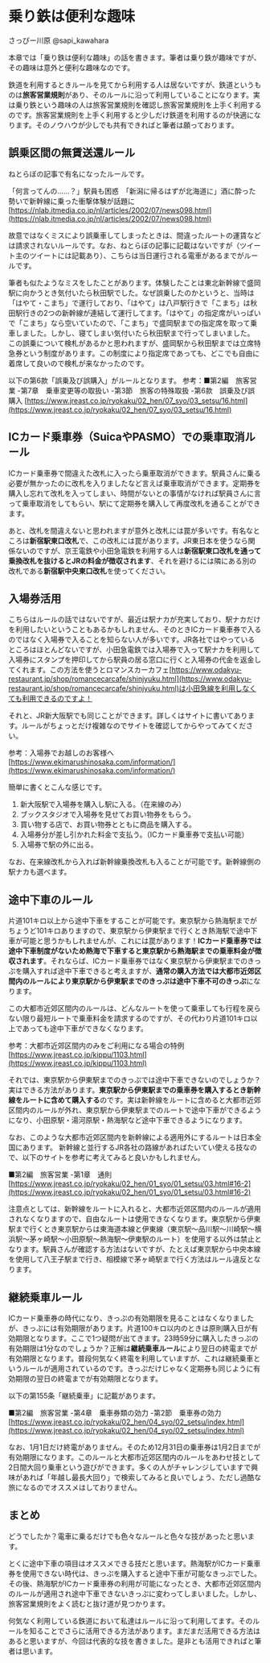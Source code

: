# 乗り鉄は便利な趣味

さっぴー川原 @sapi_kawahara

本章では「乗り鉄は便利な趣味」の話を書きます。筆者は乗り鉄が趣味ですが、その趣味は意外と便利な趣味なのです。

鉄道を利用するときルールを見てから利用する人は居ないですが、鉄道というものは**旅客営業規則**があり、そのルールに沿って利用していることになります。実は乗り鉄という趣味の人は旅客営業規則を確認し旅客営業規則を上手く利用するのです。旅客営業規則を上手く利用すると少しだけ鉄道を利用するのが快適になります。そのノウハウが少しでも共有できればと筆者は願っております。

## 誤乗区間の無賃送還ルール

ねとらぼの記事で有名になったルールです。

「何言ってんの……？」駅員も困惑　「新潟に帰るはずが北海道に」酒に酔った勢いで新幹線に乗った衝撃体験が話題に [https://nlab.itmedia.co.jp/nl/articles/2002/07/news098.html](https://nlab.itmedia.co.jp/nl/articles/2002/07/news098.html)

故意ではなくミスにより誤乗車してしまったときは、間違ったルートの運賃などは請求されないルールです。なお、ねとらぼの記事に記載はないですが（ツイート主のツイートには記載あり）、こちらは当日運行される電車があるまでがルールです。

筆者も似たようなミスをしたことがあります。体験したことは東北新幹線で盛岡駅に向かうとき気付いたら秋田駅でした。なぜ誤乗したのかというと、当時は「はやて・こまち」で運行しており、「はやて」は八戸駅行きで「こまち」は秋田駅行きの2つの新幹線が連結して運行してます。「はやて」の指定席がいっぱいで「こまち」なら空いていたので、「こまち」で盛岡駅までの指定席を取って乗車しました。しかし、寝てしまい気付いたら秋田駅まで行ってしまいました。
この誤乗について検札があるかと思われますが、盛岡駅から秋田駅までは立席特急券という制度があります。この制度により指定席であっても、どこでも自由に着席して良いので検札が来なかったのです。

以下の第6款「誤乗及び誤購入」がルールとなります。
参考：■第2編　旅客営業 -第7章　乗車変更等の取扱い -第3節　旅客の特殊取扱 -第6款　誤乗及び誤購入 [https://www.jreast.co.jp/ryokaku/02_hen/07_syo/03_setsu/16.html](https://www.jreast.co.jp/ryokaku/02_hen/07_syo/03_setsu/16.html)

## ICカード乗車券（SuicaやPASMO）での乗車取消ルール

ICカード乗車券で間違えた改札に入ったら乗車取消ができます。駅員さんに乗る必要が無かったのに改札を入りましたなど言えば乗車取消ができます。定期券を購入し忘れて改札を入ってしまい、時間がないとの事情がなければ駅員さんに言って乗車取消をしてもらい、駅にて定期券を購入して再度改札を通ることができます。

あと、改札を間違えないと思われますが意外と改札には罠が多いです。有名なところは**新宿駅東口改札**で、この改札には罠があります。JR東日本を使うなら関係ないのですが、京王電鉄や小田急電鉄を利用する人は**新宿駅東口改札を通って乗換改札を抜けるとJRの料金が徴収されます**、それを避けるには隣にある別の改札である**新宿駅中央東口改札**を使ってください。

## 入場券活用

こちらはルールの話ではないですが、最近は駅ナカが充実しており、駅ナカだけを利用したいということもあるかもしれません、そのときICカード乗車券で入るのではなく入場券で入ることを知らない人が多いです。JR各社ではやっているところはほとんどないですが、小田急電鉄では入場券で入って駅ナカを利用して入場券にスタンプを押印してから駅員の居る窓口に行くと入場券の代金を返金してくれます。この方法を使うとロマンスカーカフェ[https://www.odakyu-restaurant.jp/shop/romancecarcafe/shinjyuku.html](https://www.odakyu-restaurant.jp/shop/romancecarcafe/shinjyuku.html)は小田急線を利用しなくても利用できるのですよ！

それと、JR新大阪駅でも同じことができます。詳しくはサイトに書いてあります。ルールがちょっとだけ複雑なのでサイトを確認してからやってみてください。

参考：入場券でお越しのお客様へ[https://www.ekimarushinosaka.com/information/](https://www.ekimarushinosaka.com/information/)

簡単に書くとこんな感じです。

 1. 新大阪駅で入場券を購入し駅に入る。（在来線のみ）
 2. ブックスタジオで入場券を見せてお買い物券をもらう。
 3. 買い物する店で、お買い物券とともに商品を購入する。
 4. 入場券分が差し引かれた料金で支払う。（ICカード乗車券で支払い可能）
 5. 入場券で駅の外に出る。

なお、在来線改札から入れば新幹線乗換改札も入ることが可能です。新幹線側の駅ナカも選べます。

## 途中下車のルール

片道101キロ以上から途中下車をすることが可能です。東京駅から熱海駅までがちょうど101キロありますので、東京駅から伊東駅まで行くとき熱海駅で途中下車が可能と思うかもしれませんが、これには罠があります！**ICカード乗車券では途中下車制度がないため熱海で下車すると東京駅から熱海駅までの乗車料金が徴収されます**。それならば、ICカード乗車券ではなく東京駅から伊東駅までのきっぷを購入すれば途中下車できると考えますが、**通常の購入方法では大都市近郊区間内のルールにより東京駅から伊東駅までのきっぷは途中下車不可のきっぷ**になります。

この大都市近郊区間内のルールは、どんなルートを使って乗車しても行程を戻らない限り最短ルートで乗車料金を請求するのですが、その代わり片道101キロ以上であっても途中下車ができなくなります。

参考：大都市近郊区間内のみをご利用になる場合の特例[https://www.jreast.co.jp/kippu/1103.html](https://www.jreast.co.jp/kippu/1103.html)

それでは、東京駅から伊東駅までのきっぷでは途中下車できないのでしょうか？実はできる方法があります。**東京駅から伊東駅までの乗車券を購入するとき新幹線をルートに含めて購入する**のです。実は新幹線をルートに含めると大都市近郊区間内のルールが外れ、東京駅から伊東駅までのルートで途中下車ができるようになり、小田原駅・湯河原駅・熱海駅など途中下車できるようになります。

なお、このような大都市近郊区間内を新幹線による適用外にするルートは日本全国にあります。
新幹線と並行するJR各社の路線があればたいてい使える技なので、以下のサイトを参考に考えてみると良いかもしれません。

■第2編　旅客営業 -第1章　通則 [https://www.jreast.co.jp/ryokaku/02_hen/01_syo/01_setsu/03.html#16-2](https://www.jreast.co.jp/ryokaku/02_hen/01_syo/01_setsu/03.html#16-2)

注意点としては、新幹線をルートに入れると、大都市近郊区間内のルールが適用されなくなりますので、自由なルートは使用できなくなります。東京駅から伊東駅まで行くとき東京駅からは東海道本線と伊東線（東京駅〜品川駅〜川崎駅〜横浜駅〜茅ヶ崎駅〜小田原駅〜熱海駅〜伊東駅のルート）を使用する以外は禁止となります。駅員さんが確認する方法はないですが、たとえば東京駅から中央本線を使用して八王子駅まで行き、相模線で茅ヶ崎駅まで行く方法はルール違反となります。

## 継続乗車ルール

ICカード乗車券の時代になり、きっぷの有効期限を見ることはなくなりましたが、きっぷには有効期限があります。片道100キロ以内のときは原則購入日が有効期限となります。ここで1つ疑問が出てきます。23時59分に購入したきっぷの有効期限は1分なのでしょうか？正解は**継続乗車ルール**により翌日の終電までが有効期限となります。普段何気なく終電を利用していますが、これは継続乗車というルールが適用されているのです。きっぷだけじゃなく定期券も同じように有効期限の翌日の終電までが有効期限となります。

以下の第155条「継続乗車」に記載があります。

■第2編　旅客営業 -第4章　乗車券類の効力 -第2節　乗車券の効力[https://www.jreast.co.jp/ryokaku/02_hen/04_syo/02_setsu/index.html](https://www.jreast.co.jp/ryokaku/02_hen/04_syo/02_setsu/index.html)

なお、1月1日だけ終電がありません。そのため12月31日の乗車券は1月2日までが有効期限になります。このルールと大都市近郊区間内のルールをあわせ技として2日間大回り乗車という遊びができます。多くの人がチャレンジしていますで興味があれば「年越し最長大回り」で検索してみると良いでしょう、ただし過酷な旅になるのでオススメはしておりません。

## まとめ

どうでしたか？電車に乗るだけでも色々なルールと色々な技があったと思います。

とくに途中下車の項目はオススメできる技だと思います。熱海駅がICカード乗車券を使用できない時代は、きっぷを購入すると途中下車が可能なきっぷでした。その後、熱海駅がICカード乗車券の利用が可能になったとき、大都市近郊区間内のルールが適用され途中下車できないきっぷに変わってしまいました。しかし、旅客営業規則をよく読むと抜け道が見つかります。

何気なく利用している鉄道において私達はルールに沿って利用してます。そのルールを知ることでさらに活用できる方法があります。まだまだ活用できる方法はあると思いますが、今回は代表的な技を書きました。是非とも活用できればと筆者は思います。
